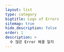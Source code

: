 ```yaml
---
layout: list
type: category
bigtitle: Logs of Errors
sitemap: true
hide_description: false
order: 1
description: >
  수 많은 Error 해결 일지
---
```

